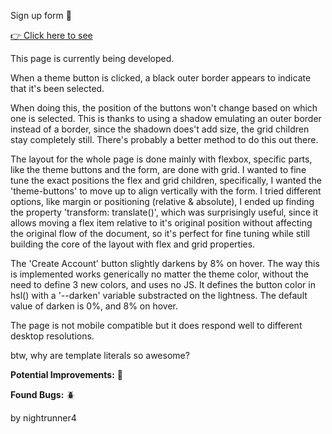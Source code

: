 Sign up form 📃

<a href='https://nightrunner4.github.io/Sign-up-Form'>👉 Click here to see</a>

This page is currently being developed.

When a theme button is clicked, a black outer border appears to indicate that it's been selected. 

When doing this, the position of the buttons won't change based on which one is selected. This is thanks to using a shadow emulating an outer border instead of a border, since the shadown does't add size, the grid children stay completely still. There's probably a better method to do this out there.

The layout for the whole page is done mainly with flexbox, specific parts, like the theme buttons and the form, are done with grid. I wanted to fine tune the exact positions the flex and grid children, specifically, I wanted the 'theme-buttons' to move up to align vertically with the form. I tried different options, like margin or positioning (relative & absolute), I ended up finding the property 'transform: translate()', which was surprisingly useful, since it allows moving a flex item relative to it's original position without affecting the original flow of the document, so it's perfect for fine tuning while still building the core of the layout with flex and grid properties.

The 'Create Account' button slightly darkens by 8% on hover. The way this is implemented works generically no matter the theme color, without the need to define 3 new colors, and uses no JS. It defines the button color in hsl() with a '--darken' variable substracted on the lightness. The default value of darken is 0%, and 8% on hover.

The page is not mobile compatible but it does respond well to different desktop resolutions.

btw, why are template literals so awesome? 

<b>Potential Improvements:</b> 💪


<b>Found Bugs:</b> 🪲



by nightrunner4